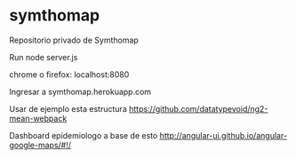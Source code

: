 # symthomap

Repositorio privado de Symthomap

Run
  node server.js

  chrome o firefox: localhost:8080

Ingresar a symthomap.herokuapp.com

Usar de ejemplo esta estructura https://github.com/datatypevoid/ng2-mean-webpack

Dashboard epidemiologo a base de esto http://angular-ui.github.io/angular-google-maps/#!/
